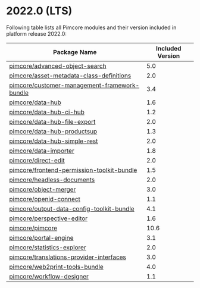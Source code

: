 # 2022.0 (LTS)

Following table lists all Pimcore modules and their version included in platform release 2022.0:

| Package Name                                          | Included Version |
|-------------------------------------------------------| ---------------- |
| [pimcore/advanced-object-search](https://github.com/pimcore/advanced-object-search) | 5.0 |
| [pimcore/asset-metadata-class-definitions](https://github.com/pimcore/asset-metadata-class-definitions) | 2.0 | 
| [pimcore/customer-management-framework-bundle](https://github.com/pimcore/customer-data-framework) | 3.4 | 
| [pimcore/data-hub](https://github.com/pimcore/data-hub) | 1.6 | 
| [pimcore/data-hub-ci-hub](https://github.com/pimcore/data-hub-ci-hub) | 1.2 | 
| [pimcore/data-hub-file-export](https://github.com/pimcore/data-hub-file-export) | 2.0 | 
| [pimcore/data-hub-productsup](https://github.com/pimcore/data-hub-productsup) | 1.3 | 
| [pimcore/data-hub-simple-rest](https://github.com/pimcore/data-hub-simple-rest) | 2.0 | 
| [pimcore/data-importer](https://github.com/pimcore/data-importer) | 1.8 | 
| [pimcore/direct-edit](https://github.com/pimcore/direct-edit) | 2.0 | 
| [pimcore/frontend-permission-toolkit-bundle](https://github.com/pimcore/frontend-permission-toolkit) | 1.5 | 
| [pimcore/headless-documents](https://github.com/pimcore/headless-documents) | 2.0 | 
| [pimcore/object-merger](https://github.com/pimcore/object-merger) | 3.0 | 
| [pimcore/openid-connect](https://github.com/pimcore/openid-connect) | 1.1 | 
| [pimcore/output-data-config-toolkit-bundle](https://github.com/pimcore/output-data-config-toolkit) | 4.1 |
| [pimcore/perspective-editor](https://github.com/pimcore/perspective-editor) | 1.6 | 
| [pimcore/pimcore](https://github.com/pimcore/pimcore) | 10.6 |
| [pimcore/portal-engine](https://github.com/pimcore/portal-engine) | 3.1 | 
| [pimcore/statistics-explorer](https://github.com/pimcore/statistics-explorer) | 2.0 | 
| [pimcore/translations-provider-interfaces](https://github.com/pimcore/translations-provider-interfaces) | 3.0 |
| [pimcore/web2print-tools-bundle](https://github.com/pimcore/web2print-tools) | 4.0 |
| [pimcore/workflow-designer](https://github.com/pimcore/workflow-designer) | 1.1 | 
